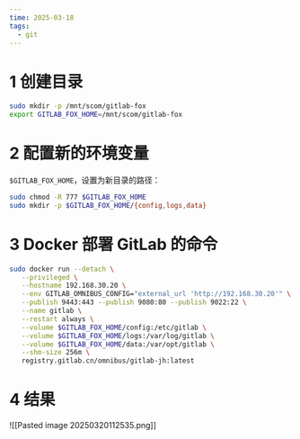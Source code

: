 ```yaml
---
time: 2025-03-18
tags:
  - git
---
```

# 1 创建目录

```bash
sudo mkdir -p /mnt/scom/gitlab-fox
export GITLAB_FOX_HOME=/mnt/scom/gitlab-fox
```

# 2 配置新的环境变量

`$GITLAB_FOX_HOME`，设置为新目录的路径：
```bash
sudo chmod -R 777 $GITLAB_FOX_HOME
sudo mkdir -p $GITLAB_FOX_HOME/{config,logs,data}
```

# 3 Docker 部署 GitLab 的命令

```bash
sudo docker run --detach \
   --privileged \
   --hostname 192.168.30.20 \
   --env GITLAB_OMNIBUS_CONFIG="external_url 'http://192.168.30.20'" \
   --publish 9443:443 --publish 9080:80 --publish 9022:22 \
   --name gitlab \
   --restart always \
   --volume $GITLAB_FOX_HOME/config:/etc/gitlab \
   --volume $GITLAB_FOX_HOME/logs:/var/log/gitlab \
   --volume $GITLAB_FOX_HOME/data:/var/opt/gitlab \
   --shm-size 256m \
   registry.gitlab.cn/omnibus/gitlab-jh:latest
```


# 4 结果

![[Pasted image 20250320112535.png]]

